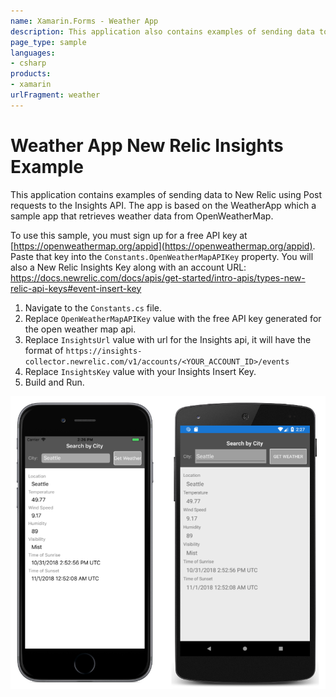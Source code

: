 ```yaml
---
name: Xamarin.Forms - Weather App
description: This application also contains examples of sending data to New Relic using Post requests to the Insights API. The app is based on the WeatherApp which a sample app that retrieves weather data from OpenWeatherMap. To use this sample, you must sign up for a free API key. 
page_type: sample
languages:
- csharp
products:
- xamarin
urlFragment: weather
---
```

# Weather App New Relic Insights Example

This application contains examples of sending data to New Relic using Post requests to the Insights API. The app is based on the WeatherApp which a sample app that retrieves weather data from OpenWeatherMap.

To use this sample, you must sign up for a free API key at [https://openweathermap.org/appid](https://openweathermap.org/appid). Paste that key into the `Constants.OpenWeatherMapAPIKey` property.
You will also a New Relic Insights Key along with an account URL:
https://docs.newrelic.com/docs/apis/get-started/intro-apis/types-new-relic-api-keys#event-insert-key 

1. Navigate to the `Constants.cs` file.
2. Replace `OpenWeatherMapAPIKey` value with the free API key generated for the open weather map api.
3. Replace `InsightsUrl` value with url for the Insights api, it will have the format of `https://insights-collector.newrelic.com/v1/accounts/<YOUR_ACCOUNT_ID>/events`
4. Replace `InsightsKey` value with your Insights Insert Key.
5. Build and Run.

![Weather App application screenshot](Screenshots/01All.png "Weather App application screenshot")